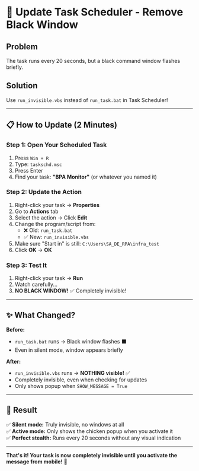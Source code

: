 # 🔧 Update Task Scheduler - Remove Black Window

## Problem
The task runs every 20 seconds, but a black command window flashes briefly.

## Solution
Use `run_invisible.vbs` instead of `run_task.bat` in Task Scheduler!

---

## 📋 How to Update (2 Minutes)

### Step 1: Open Your Scheduled Task
1. Press `Win + R`
2. Type: `taskschd.msc`
3. Press Enter
4. Find your task: **"BPA Monitor"** (or whatever you named it)

### Step 2: Update the Action
1. Right-click your task → **Properties**
2. Go to **Actions** tab
3. Select the action → Click **Edit**
4. Change the program/script from:
   - ❌ Old: `run_task.bat`
   - ✅ New: `run_invisible.vbs`
5. Make sure "Start in" is still: `C:\Users\SA_DE_RPA\infra_test`
6. Click **OK** → **OK**

### Step 3: Test It
1. Right-click your task → **Run**
2. Watch carefully...
3. **NO BLACK WINDOW!** ✅ Completely invisible!

---

## ✨ What Changed?

**Before:**
- `run_task.bat` runs → Black window flashes ⬛
- Even in silent mode, window appears briefly

**After:**
- `run_invisible.vbs` runs → **NOTHING visible!** ✅
- Completely invisible, even when checking for updates
- Only shows popup when `SHOW_MESSAGE = True`

---

## 🎯 Result

✅ **Silent mode:** Truly invisible, no windows at all  
✅ **Active mode:** Only shows the chicken popup when you activate it  
✅ **Perfect stealth:** Runs every 20 seconds without any visual indication  

---

**That's it! Your task is now completely invisible until you activate the message from mobile!** 🎉

